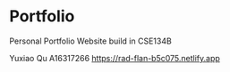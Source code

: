 # Portfolio
Personal Portfolio Website build in CSE134B

Yuxiao Qu
A16317266
https://rad-flan-b5c075.netlify.app
